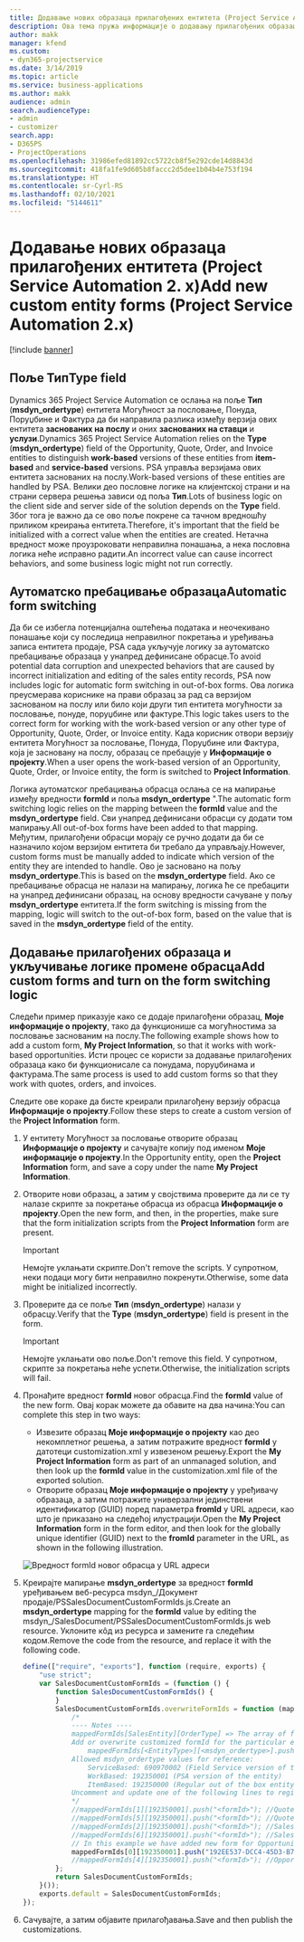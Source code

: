 ```yaml
---
title: Додавање нових образаца прилагођених ентитета (Project Service Automation 2. x)
description: Ова тема пружа информације о додавању прилагођених образаца ентитета за могућности за пословање, понуде, поруџбине или фактуре у апликацији Dynamics 365 Project Service Automation 2.x.
author: makk
manager: kfend
ms.custom:
- dyn365-projectservice
ms.date: 3/14/2019
ms.topic: article
ms.service: business-applications
ms.author: makk
audience: admin
search.audienceType:
- admin
- customizer
search.app:
- D365PS
- ProjectOperations
ms.openlocfilehash: 31986efed81892cc5722cb8f5e292cde14d8843d
ms.sourcegitcommit: 418fa1fe9d605b8faccc2d5dee1b04b4e753f194
ms.translationtype: HT
ms.contentlocale: sr-Cyrl-RS
ms.lasthandoff: 02/10/2021
ms.locfileid: "5144611"
---
```

# <a name="add-new-custom-entity-forms-project-service-automation-2x"></a><span data-ttu-id="ba9bb-103">Додавање нових образаца прилагођених ентитета (Project Service Automation 2. x)</span><span class="sxs-lookup"><span data-stu-id="ba9bb-103">Add new custom entity forms (Project Service Automation 2.x)</span></span>

[!include [banner](../../includes/psa-now-project-operations.md)]

## <a name="type-field"></a><span data-ttu-id="ba9bb-104">Поље Тип</span><span class="sxs-lookup"><span data-stu-id="ba9bb-104">Type field</span></span> 

<span data-ttu-id="ba9bb-105">Dynamics 365 Project Service Automation се ослања на поље **Тип** (**msdyn\_ordertype**) ентитета Могућност за пословање, Понуда, Поруџбине и Фактура да би направила разлика између верзија ових ентитета **заснованих на послу** и оних **заснованих на ставци** и **услузи**.</span><span class="sxs-lookup"><span data-stu-id="ba9bb-105">Dynamics 365 Project Service Automation relies on the **Type** (**msdyn\_ordertype**) field of the Opportunity, Quote, Order, and Invoice entities to distinguish **work-based** versions of these entities from **item-based** and **service-based** versions.</span></span> <span data-ttu-id="ba9bb-106">PSA управља верзијама ових ентитета заснованих на послу.</span><span class="sxs-lookup"><span data-stu-id="ba9bb-106">Work-based versions of these entities are handled by PSA.</span></span> <span data-ttu-id="ba9bb-107">Велики део пословне логике на клијентској страни и на страни сервера решења зависи од поља **Тип**.</span><span class="sxs-lookup"><span data-stu-id="ba9bb-107">Lots of business logic on the client side and server side of the solution depends on the **Type** field.</span></span> <span data-ttu-id="ba9bb-108">Због тога је важно да се ово поље покрене са тачном вредношћу приликом креирања ентитета.</span><span class="sxs-lookup"><span data-stu-id="ba9bb-108">Therefore, it's important that the field be initialized with a correct value when the entities are created.</span></span> <span data-ttu-id="ba9bb-109">Нетачна вредност може проузроковати неправилна понашања, а нека пословна логика неће исправно радити.</span><span class="sxs-lookup"><span data-stu-id="ba9bb-109">An incorrect value can cause incorrect behaviors, and some business logic might not run correctly.</span></span>

## <a name="automatic-form-switching"></a><span data-ttu-id="ba9bb-110">Аутоматско пребацивање образаца</span><span class="sxs-lookup"><span data-stu-id="ba9bb-110">Automatic form switching</span></span>

<span data-ttu-id="ba9bb-111">Да би се избегла потенцијална оштећења података и неочекивано понашање који су последица неправилног покретања и уређивања записа ентитета продаје, PSA сада укључује логику за аутоматско пребацивање образаца у унапред дефинисане обрасце.</span><span class="sxs-lookup"><span data-stu-id="ba9bb-111">To avoid potential data corruption and unexpected behaviors that are caused by incorrect initialization and editing of the sales entity records, PSA now includes logic for automatic form switching in out-of-box forms.</span></span> <span data-ttu-id="ba9bb-112">Ова логика преусмерава кориснике на прави образац за рад са верзијом заснованом на послу или било који други тип ентитета могућности за пословање, понуде, поруџбине или фактуре.</span><span class="sxs-lookup"><span data-stu-id="ba9bb-112">This logic takes users to the correct form for working with the work-based version or any other type of Opportunity, Quote, Order, or Invoice entity.</span></span> <span data-ttu-id="ba9bb-113">Када корисник отвори верзију ентитета Могућност за пословање, Понуда, Поруџбине или Фактура, која је засновану на послу, образац се пребацује у **Информације о пројекту**.</span><span class="sxs-lookup"><span data-stu-id="ba9bb-113">When a user opens the work-based version of an Opportunity, Quote, Order, or Invoice entity, the form is switched to **Project Information**.</span></span>

<span data-ttu-id="ba9bb-114">Логика аутоматског пребацивања обрасца ослања се на мапирање између вредности **formId** и поља **msdyn\_ordertype** ".</span><span class="sxs-lookup"><span data-stu-id="ba9bb-114">The automatic form switching logic relies on the mapping between the **formId** value and the **msdyn\_ordertype** field.</span></span> <span data-ttu-id="ba9bb-115">Сви унапред дефинисани обрасци су додати том мапирању.</span><span class="sxs-lookup"><span data-stu-id="ba9bb-115">All out-of-box forms have been added to that mapping.</span></span> <span data-ttu-id="ba9bb-116">Међутим, прилагођени обрасци морају се ручно додати да би се назначило којом верзијом ентитета би требало да управљају.</span><span class="sxs-lookup"><span data-stu-id="ba9bb-116">However, custom forms must be manually added to indicate which version of the entity they are intended to handle.</span></span> <span data-ttu-id="ba9bb-117">Ово је засновано на пољу **msdyn\_ordertype**.</span><span class="sxs-lookup"><span data-stu-id="ba9bb-117">This is based on the **msdyn\_ordertype** field.</span></span> <span data-ttu-id="ba9bb-118">Ако се пребацивање обрасца не налази на мапирању, логика ће се пребацити на унапред дефинисани образац, на основу вредности сачуване у пољу **msdyn\_ordertype** ентитета.</span><span class="sxs-lookup"><span data-stu-id="ba9bb-118">If the form switching is missing from the mapping, logic will switch to the out-of-box form, based on the value that is saved in the **msdyn\_ordertype** field of the entity.</span></span>

## <a name="add-custom-forms-and-turn-on-the-form-switching-logic"></a><span data-ttu-id="ba9bb-119">Додавање прилагођених образаца и укључивање логике промене обрасца</span><span class="sxs-lookup"><span data-stu-id="ba9bb-119">Add custom forms and turn on the form switching logic</span></span>

<span data-ttu-id="ba9bb-120">Следећи пример приказује како се додаје прилагођени образац, **Моје информације о пројекту**, тако да функционише са могућностима за пословање заснованим на послу.</span><span class="sxs-lookup"><span data-stu-id="ba9bb-120">The following example shows how to add a custom form, **My Project Information**, so that it works with work-based opportunities.</span></span> <span data-ttu-id="ba9bb-121">Исти процес се користи за додавање прилагођених образаца како би функционисале са понудама, поруџбинама и фактурама.</span><span class="sxs-lookup"><span data-stu-id="ba9bb-121">The same process is used to add custom forms so that they work with quotes, orders, and invoices.</span></span>

<span data-ttu-id="ba9bb-122">Следите ове кораке да бисте креирали прилагођену верзију обрасца **Информације о пројекту**.</span><span class="sxs-lookup"><span data-stu-id="ba9bb-122">Follow these steps to create a custom version of the **Project Information** form.</span></span>

1. <span data-ttu-id="ba9bb-123">У ентитету Могућност за пословање отворите образац **Информације о пројекту** и сачувајте копију под именом **Моје информације о пројекту**.</span><span class="sxs-lookup"><span data-stu-id="ba9bb-123">In the Opportunity entity, open the **Project Information** form, and save a copy under the name **My Project Information**.</span></span>
2. <span data-ttu-id="ba9bb-124">Отворите нови образац, а затим у својствима проверите да ли се ту налазе скрипте за покретање обрасца из обрасца **Информације о пројекту**.</span><span class="sxs-lookup"><span data-stu-id="ba9bb-124">Open the new form, and then, in the properties, make sure that the form initialization scripts from the **Project Information** form are present.</span></span> 

    > [!IMPORTANT]
    > <span data-ttu-id="ba9bb-125">Немојте уклањати скрипте.</span><span class="sxs-lookup"><span data-stu-id="ba9bb-125">Don't remove the scripts.</span></span> <span data-ttu-id="ba9bb-126">У супротном, неки подаци могу бити неправилно покренути.</span><span class="sxs-lookup"><span data-stu-id="ba9bb-126">Otherwise, some data might be initialized incorrectly.</span></span>

3. <span data-ttu-id="ba9bb-127">Проверите да се поље **Тип** (**msdyn\_ordertype**) налази у обрасцу.</span><span class="sxs-lookup"><span data-stu-id="ba9bb-127">Verify that the **Type** (**msdyn\_ordertype**) field is present in the form.</span></span> 

    > [!IMPORTANT]
    > <span data-ttu-id="ba9bb-128">Немојте уклањати ово поље.</span><span class="sxs-lookup"><span data-stu-id="ba9bb-128">Don't remove this field.</span></span> <span data-ttu-id="ba9bb-129">У супротном, скрипте за покретања неће успети.</span><span class="sxs-lookup"><span data-stu-id="ba9bb-129">Otherwise, the initialization scripts will fail.</span></span>

4. <span data-ttu-id="ba9bb-130">Пронађите вредност **formId** новог обрасца.</span><span class="sxs-lookup"><span data-stu-id="ba9bb-130">Find the **formId** value of the new form.</span></span> <span data-ttu-id="ba9bb-131">Овај корак можете да обавите на два начина:</span><span class="sxs-lookup"><span data-stu-id="ba9bb-131">You can complete this step in two ways:</span></span>

    - <span data-ttu-id="ba9bb-132">Извезите образац **Моје информације о пројекту** као део некомплетног решења, а затим потражите вредност **formId** у датотеци customization.xml у извезеном решењу.</span><span class="sxs-lookup"><span data-stu-id="ba9bb-132">Export the **My Project Information** form as part of an unmanaged solution, and then look up the **formId** value in the customization.xml file of the exported solution.</span></span>
    - <span data-ttu-id="ba9bb-133">Отворите образац **Моје информације о пројекту** у уређивачу образаца, а затим потражите универзални јединствени идентификатор (GUID) поред параметра **fromId** у URL адреси, као што је приказано на следећој илустрацији.</span><span class="sxs-lookup"><span data-stu-id="ba9bb-133">Open the **My Project Information** form in the form editor, and then look for the globally unique identifier (GUID) next to the **fromId** parameter in the URL, as shown in the following illustration.</span></span>

    ![Вредност formId новог обрасца у URL адреси](media/how-to-add-custom-forms-in-v2.0.png)

5. <span data-ttu-id="ba9bb-135">Креирајте мапирање **msdyn\_ordertype** за вредност **formId** уређивањем веб-ресурса msdyn\_/Документ продаје/PSSalesDocumentCustomFormIds.js.</span><span class="sxs-lookup"><span data-stu-id="ba9bb-135">Create an **msdyn\_ordertype** mapping for the **formId** value by editing the msdyn\_/SalesDocument/PSSalesDocumentCustomFormIds.js web resource.</span></span> <span data-ttu-id="ba9bb-136">Уклоните кôд из ресурса и замените га следећим кодом.</span><span class="sxs-lookup"><span data-stu-id="ba9bb-136">Remove the code from the resource, and replace it with the following code.</span></span>

    ```javascript
    define(["require", "exports"], function (require, exports) {
        "use strict";
        var SalesDocumentCustomFormIds = (function () {
            function SalesDocumentCustomFormIds() {
            }
            SalesDocumentCustomFormIds.overwriteFormIds = function (mappedFormIds) {
                /*
                ---- Notes ----
                mappedFormIds[SalesEntity][OrderType] => The array of forms IDs that support particular entity and order type
                Add or overwrite customized formId for the particular entity and order type by calling:
                    mappedFormIds[<EntityType>][<msdyn_ordertype>].push("<formId>");
                Allowed msdyn_ordertype values for reference:
                    ServiceBased: 690970002 (Field Service version of the entity)
                    WorkBased: 192350001 (PSA version of the entity)
                    ItemBased: 192350000 (Regular out of the box entity)
                Uncomment and update one of the following lines to register custom PSA form for required entity:
                */      
                //mappedFormIds[1][192350001].push("<formId>"); //Quote
                //mappedFormIds[5][192350001].push("<formId>"); //Quote Line
                //mappedFormIds[2][192350001].push("<formId>"); //Sales Order
                //mappedFormIds[6][192350001].push("<formId>"); //Sales Order Line
                // In this example we have added new form for Opportunity
                mappedFormIds[0][192350001].push("192EE537-DCC4-45D3-B7AF-EA694B9113D2"); //Opportunity
                //mappedFormIds[4][192350001].push("<formId>"); //Opportunity Line
            };
            return SalesDocumentCustomFormIds;
        }());
        exports.default = SalesDocumentCustomFormIds;
    });
    ```

6. <span data-ttu-id="ba9bb-137">Сачувајте, а затим објавите прилагођавања.</span><span class="sxs-lookup"><span data-stu-id="ba9bb-137">Save and then publish the customizations.</span></span>
